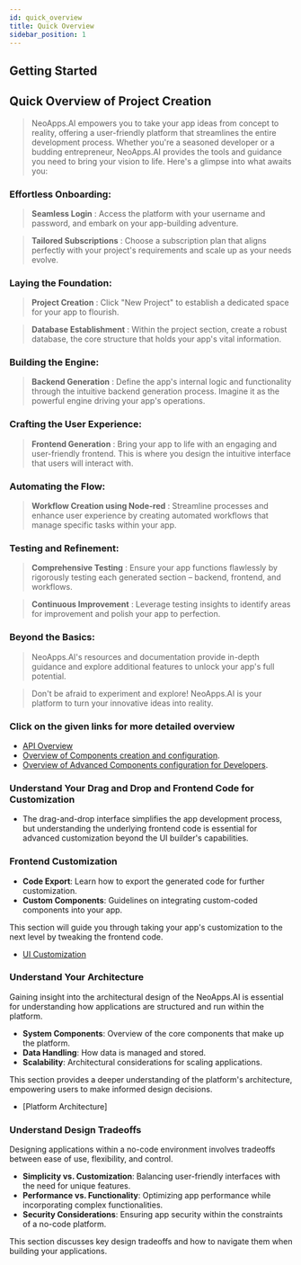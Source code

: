 ```yaml
---
id: quick_overview
title: Quick Overview
sidebar_position: 1
---
```


## Getting Started
## Quick Overview of Project Creation 

> NeoApps.AI empowers you to take your app ideas from concept to reality, offering a user-friendly platform that streamlines the entire development process. Whether you're a seasoned developer or a budding entrepreneur, NeoApps.AI provides the tools and guidance you need to bring your vision to life. Here's a glimpse into what awaits you:

### Effortless Onboarding:
> **Seamless Login** : Access the platform with your username and password, and embark on your app-building adventure.

> **Tailored Subscriptions** : Choose a subscription plan that aligns perfectly with your project's requirements and scale up as your needs evolve.

### Laying the Foundation:
> **Project Creation** : Click "New Project" to establish a dedicated space for your app to flourish.
    
> **Database Establishment** : Within the project section, create a robust database, the core structure that holds your app's vital information.

### Building the Engine:
> **Backend Generation** : Define the app's internal logic and functionality through the intuitive backend generation process. Imagine it as the powerful engine driving your app's operations.

### Crafting the User Experience:
> **Frontend Generation** : Bring your app to life with an engaging and user-friendly frontend. This is where you design the intuitive interface that users will interact with.

### Automating the Flow:
> **Workflow Creation using Node-red** : Streamline processes and enhance user experience by creating automated workflows that manage specific tasks within your app.

### Testing and Refinement:
> **Comprehensive Testing** : Ensure your app functions flawlessly by rigorously testing each generated section – backend, frontend, and workflows.
    
> **Continuous Improvement** : Leverage testing insights to identify areas for improvement and polish your app to perfection.

### Beyond the Basics:
> NeoApps.AI's resources and documentation provide in-depth guidance and explore additional features to unlock your app's full potential.
    
> Don't be afraid to experiment and explore! NeoApps.AI is your platform to turn your innovative ideas into reality.

### Click on the given links for more detailed overview

- [API Overview](./api_overview.md)
- [Overview of Components creation and configuration](./Componenets_creation&configurations.md).
- [Overview of Advanced Components configuration for Developers](./advanced_configuration.md).

### Understand Your Drag and Drop and Frontend Code for Customization

-   The drag-and-drop interface simplifies the app development process, but understanding the underlying frontend code is essential for advanced customization beyond the UI builder's capabilities.

### Frontend Customization

- **Code Export**: Learn how to export the generated code for further customization.
- **Custom Components**: Guidelines on integrating custom-coded components into your app.

This section will guide you through taking your app's customization to the next level by tweaking the frontend code.

-   [UI Customization](../dnd-usage/ui-customization.md)

### Understand Your Architecture

Gaining insight into the architectural design of the NeoApps.AI is essential for understanding how applications are structured and run within the platform.

- **System Components**: Overview of the core components that make up the platform.
- **Data Handling**: How data is managed and stored.
- **Scalability**: Architectural considerations for scaling applications.

This section provides a deeper understanding of the platform's architecture, empowering users to make informed design decisions.

- [Platform Architecture]

### Understand Design Tradeoffs

Designing applications within a no-code environment involves tradeoffs between ease of use, flexibility, and control.

- **Simplicity vs. Customization**: Balancing user-friendly interfaces with the need for unique features.
- **Performance vs. Functionality**: Optimizing app performance while incorporating complex functionalities.
- **Security Considerations**: Ensuring app security within the constraints of a no-code platform.

This section discusses key design tradeoffs and how to navigate them when building your applications.